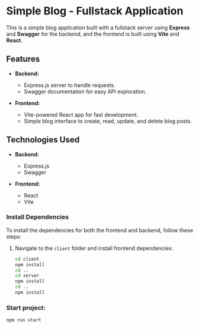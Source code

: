 # Simple Blog - Fullstack Application

This is a simple blog application built with a fullstack server using **Express** and **Swagger** for the backend, and the frontend is built using **Vite** and **React**.

## Features

- **Backend:**
  - Express.js server to handle requests.
  - Swagger documentation for easy API exploration.
  
- **Frontend:**
  - Vite-powered React app for fast development.
  - Simple blog interface to create, read, update, and delete blog posts.

## Technologies Used

- **Backend:**
  - Express.js
  - Swagger

- **Frontend:**
  - React
  - Vite


###  Install Dependencies

To install the dependencies for both the frontend and backend, follow these steps:

1. Navigate to the `client` folder and install frontend dependencies:
   ```bash
   cd client
   npm install
   cd ..
   cd server
   npm install
   cd .. 
   npm install

### Start project:
  ```bash
  npm run start

